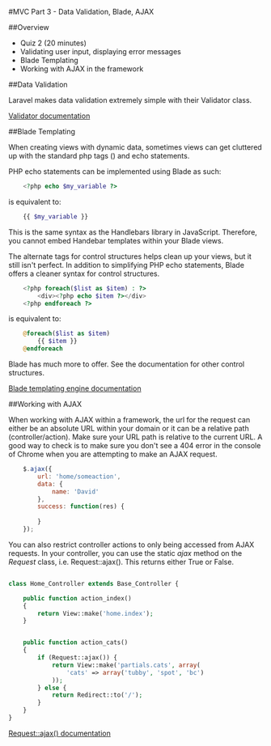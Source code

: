 #MVC Part 3 - Data Validation, Blade, AJAX

##Overview
* Quiz 2 (20 minutes)
* Validating user input, displaying error messages
* Blade Templating
* Working with AJAX in the framework


##Data Validation

Laravel makes data validation extremely simple with their Validator class.

[Validator documentation](http://laravel.com/docs/validation)

##Blade Templating

When creating views with dynamic data, sometimes views can get cluttered up with the standard php tags (<?php ?>) and echo statements. 

PHP echo statements can be implemented using Blade as such:

```php
	<?php echo $my_variable ?>
```

is equivalent to:

```php
	{{ $my_variable }}
```

This is the same syntax as the Handlebars library in JavaScript. Therefore, you cannot embed Handebar templates within your Blade views.

The alternate tags for control structures helps clean up your views, but it still isn't perfect. In addition to simplifying PHP echo statements, Blade offers a cleaner syntax for control structures.

```php
	<?php foreach($list as $item) : ?>
		<div><?php echo $item ?></div>
	<?php endforeach ?>
```

is equivalent to:

```php
	@foreach($list as $item)
		{{ $item }}
	@endforeach
```

Blade has much more to offer. See the documentation for other control structures.

[Blade templating engine documentation](http://laravel.com/docs/views/templating#blade-template-engine)


##Working with AJAX

When working with AJAX within a framework, the url for the request can either be an absolute URL within your domain or it can be a relative path (controller/action). Make sure your URL path is relative to the current URL. A good way to check is to make sure you don't see a 404 error in the console of Chrome when you are attempting to make an AJAX request.

```js
	$.ajax({
		url: 'home/someaction',
		data: {
			name: 'David'
		},
		success: function(res) {
		
		}
	});
```

You can also restrict controller actions to only being accessed from AJAX requests. In your controller, you can use the static _ajax_ method on the _Request_ class, i.e. Request::ajax(). This returns either True or False.

```php

class Home_Controller extends Base_Controller {

	public function action_index()
	{
		return View::make('home.index');
	}


	public function action_cats() 
	{
		if (Request::ajax()) {
			return View::make('partials.cats', array(
				'cats' => array('tubby', 'spot', 'bc')
			));
		} else {
			return Redirect::to('/');
		}
	}
}

```

[Request::ajax() documentation](http://laravel.com/docs/requests#other-request-helpers)